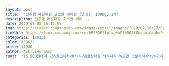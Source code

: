 ```yaml
---
layout: post 
title:  "진주햄 매일매일 고소한 베이컨 (냉동), 1000g, 1개" 
description: 진주햄 매일매일 고소한 베이 ..
date: 2020-08-08 15:12:55 
img: https://static.coupangcdn.com/image/retail/images/2020/07/10/17/0/b42f3ba0-9a73-4fb7-aa77-86c7d3bee4af.jpg 
linkUrl: https://link.coupang.com/re/AFFSDP?lptag=AF3600438&subid=ahnPublicAsk&pageKey=1885058387&itemId=3203226625&vendorItemId=71075501628&traceid=V0-113-e6feb8dada8f70f4 
categories: [1012] 
color: 35B62C 
price: 11900 
author: Ask View Shop 
cont:  "15,900원에서 25%할인해서<br/>☆냉장상태로 놔두다가 녹으면 소분해서<br/>가지런하게 담긴 베이컨은 아니지만 양은 많아요.<br/><br/>구워먹으면 일반 삼겹살 생각이 안남!<br/>남았네요!<br/>너무 맛있어서 다먹고 또 살거에요!<br/>맛만 좋음 되죠?<br/>베이컨 1kg에 배송무료 11,900원<br/>베이컨 중에 최고의 맛인듯!<br/>보관할려구요!<br/>사실 베이컨 한봉지 사면 양이 넘나 적잖아요?<br/>싸고 새벽배송이라 좋아요!<br/>앞으로도 약 8개월보름정도<br/>유효기한2021년 4월 25일까지<br/>잘먹구 또 주문할게요.<br/><br/>좀 짧은거랑 섞이긴 했지만 잘게 썰어 조리하는 볶음밥,파스타등엔 모양이 상관 없더라구요.<br/><br/>" 
---
```

